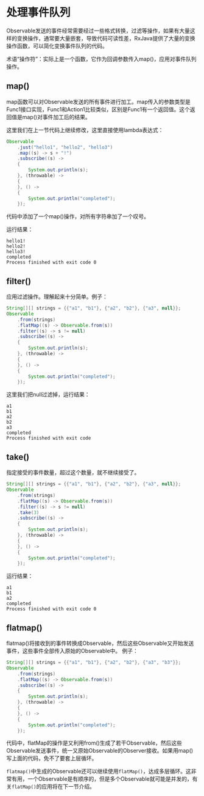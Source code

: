 # 处理事件队列

Observable发送的事件经常需要经过一些格式转换，过滤等操作，如果有大量这样的变换操作，通常要大量嵌套，导致代码可读性差，RxJava提供了大量的变换操作函数，可以简化变换事件队列的代码。

术语“操作符”：实际上是一个函数，它作为回调参数传入map()，应用对事件队列操作。

## map()

map函数可以对Observable发送的所有事件进行加工。map传入的参数类型是Func1接口实现，Func1和Action1比较类似，区别是Func1有一个返回值。这个返回值是map()对事件加工后的结果。

这里我们在上一节代码上继续修改，这里直接使用lambda表达式：
```java
Observable
	.just("hello1", "hello2", "hello3")
	.map((s) -> s + "!")
	.subscribe((s) ->
	{
		System.out.println(s);
	}, (throwable) ->
	{
	}, () ->
	{
		System.out.println("completed");
	});
```

代码中添加了一个map()操作，对所有字符串加了一个叹号。

运行结果：
```
hello1!
hello2!
hello3!
completed
Process finished with exit code 0
```

## filter()

应用过滤操作。理解起来十分简单。例子：
```java
String[][] strings = {{"a1", "b1"}, {"a2", "b2"}, {"a3", null}};
Observable
	.from(strings)
	.flatMap((s) -> Observable.from(s))
	.filter((s) -> s != null)
	.subscribe((s) ->
	{
		System.out.println(s);
	}, (throwable) ->
	{
	}, () ->
	{
		System.out.println("completed");
	});
```

这里我们把null过滤掉，运行结果：
```
a1
b1
a2
b2
a3
completed
Process finished with exit code
```

## take()

指定接受的事件数量，超过这个数量，就不继续接受了。

```java
String[][] strings = {{"a1", "b1"}, {"a2", "b2"}, {"a3", null}};
Observable
	.from(strings)
	.flatMap((s) -> Observable.from(s))
	.filter((s) -> s != null)
	.take(3)
	.subscribe((s) ->
	{
		System.out.println(s);
	}, (throwable) ->
	{
	}, () ->
	{
		System.out.println("completed");
	});
```

运行结果：
```
a1
b1
a2
completed
Process finished with exit code 0
```

## flatmap()

flatmap()将接收到的事件转换成Observable，然后这些Observable又开始发送事件，这些事件全部传入原始的Observable中。
例子：

```java
String[][] strings = {{"a1", "b1"}, {"a2", "b2"}, {"a3", "b3"}};
Observable
	.from(strings)
	.flatMap((s) -> Observable.from(s))
	.subscribe((s) ->
	{
		System.out.println(s);
	}, (throwable) ->
	{
	}, () ->
	{
		System.out.println("completed");
	});
```

代码中，flatMap的操作是又利用from()生成了若干Observable，然后这些Observable发送事件，统一又原始Observable的Observer接收。如果用map()写上面的代码，免不了要套上层循环。

`flatmap()`中生成的Observable还可以继续使用`flatMap()`，达成多层循环。这非常有用，一个Observable是有顺序的，但是多个Observable就可能是并发的，有关`flatMap()`的应用将在下一节介绍。
